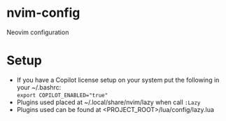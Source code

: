 # nvim-config
Neovim configuration

# Setup
- If you have a Copilot license setup on your system put the following in your ~/.bashrc:<br>
`export COPILOT_ENABLED="true"`
- Plugins used placed at ~/.local/share/nvim/lazy when call `:Lazy`
- Plugins used can be found at <PROJECT_ROOT>/lua/config/lazy.lua
